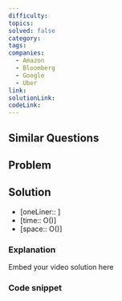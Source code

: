 ```yaml
---
difficulty: 
topics: 
solved: false
category: 
tags: 
companies:
  - Amazon
  - Bloomberg
  - Google
  - Uber
link: 
solutionLink: 
codeLink:
---
```

## Similar Questions


## Problem


## Solution

- [oneLiner:: ]
- [time:: O()]
- [space:: O()]

### Explanation

Embed your video solution here

### Code snippet

```python
```